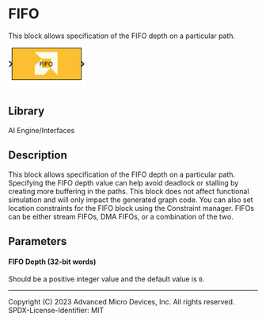 # FIFO
This block allows specification of the FIFO depth on a particular path.
  
![](./Images/block.png)  

## Library

AI Engine/Interfaces

## Description

This block allows specification of the FIFO depth on a particular path.
Specifying the FIFO depth value can help avoid deadlock or stalling by
creating more buffering in the paths. This block does not affect
functional simulation and will only impact the generated graph code. You
can also set location constraints for the FIFO block using the
Constraint manager. FIFOs can be either stream FIFOs, DMA FIFOs, or a
combination of the two.

## Parameters

#### FIFO Depth (32-bit words)  
Should be a positive integer value and the default value is `0`.

--------------
Copyright (C) 2023 Advanced Micro Devices, Inc. All rights reserved.
SPDX-License-Identifier: MIT
